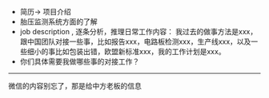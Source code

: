 * 简历-> 项目介绍
* 胎压监测系统方面的了解
* job description , 逐条分析，推理日常工作内容： 我过去的做事方法是xxx，跟中国团队对接一些事，比如报告xxx，电路板检测xxx，生产线xxx，以及一些细小的事比如包装出错，欧盟新标准xxx，我的工作计划是xxx。
* 你们具体需要我做哪些事的对接工作？

---

微信的内容别忘了，那是给中方老板的信息